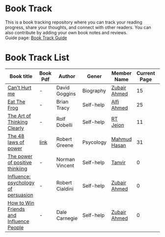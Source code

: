 # Book Track
This is a book tracking repository where you can track your reading progress, share your thoughts, and connect with other readers. You can also contribute by adding your own book notes and reviews. <br>
Guide page: [Book Track Guide](../Guides/Book%20Guide.md)

# Book Track List
|Book title|Book Pdf|Author|Gener|Member Name|Current Page|Status|Start Date|Complete Date|
|-----------|-------|-----|-----|------------|-----------|------|----------|--------------|
|[Can't Hurt me](./Books%20Notes/Can't%20hurt%20me.md)|-|David Goggins|Biography|[Zubair Ahmed](https://github.com/zubair-rex)|15|![Status](https://img.shields.io/badge/Reading-green?style=plastic)|20/06/2025||
|[Eat The Frog](./Books%20Notes/Eat%20The%20Frogs.md)|-|Brian Tracy| Self-help|[Alfi Ahmed](https://github.com/alfiahmed160)|25|![Status](https://img.shields.io/badge/Reading-green?style=plastic)|20/06/2025|
|[The Art of Thinking Clearly](./Books%20Notes/The%20Art%20of%20Thinking%20Clearly.md)|-|Rolf Dobelli| Self-help|[RT Jeion](https://github.com/RT-Jeion)|11|![Status](https://img.shields.io/badge/Reading-green?style=plastic)|15/06/2025|
|[The 48 laws of power](./Books%20Notes/The%2048%20Laws%20Of%20Power.md)|[link](./Book%20Pdfs/The%2048%20Laws%20Of%20Power.pdf)| Robert Greene| Psycology|[Mahmud Hasan](https://github.com/mahmud1223)|31|![Status](https://img.shields.io/badge/Reading-green?style=plastic)|13/07/2025||
|[The power of positive thinkiing](./Books%20Notes/The%20power%20of%20positive%20thinkiing.md)|-|Norman Vincent |Self-help|[Tanvir](https://github.com/tanvir7hasan)|0|![Status](https://img.shields.io/badge/Reading-green?style=plastic)|15/07/2025|
|[Influence: psychology of persuasion](./Books%20Notes/Influence%3A%20psychology%20of%20persuasion.md)|-|Robert Cialdini| Self-help|[Zubair Ahmed](https://github.com/zubair-rex)|0|![Status](https://img.shields.io/badge/Reading-green?style=plastic)|-----|
|[How to Win Friends and Influence People](./Books%20Notes/How%20to%20Win%20Friends%20and%20Influence%20People.md)|-|Dale Carnegie| Self-help|[Zubair Ahmed](https://github.com/zubair-rex)|0|![Status](https://img.shields.io/badge/Reading-green?style=plastic)|-----|
